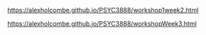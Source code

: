 https://alexholcombe.github.io/PSYC3888/workshop1week2.html

https://alexholcombe.github.io/PSYC3888/workshopWeek3.html
